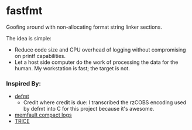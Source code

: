 # fastfmt
Goofing around with non-allocating format string linker sections.

The idea is simple: 
- Reduce code size and CPU overhead of logging without compromising on printf capabilities. 
- Let a host side computer do the work of processing the data for the human. My workstation is fast; the target is not.

### Inspired By:
- [defmt](https://github.com/knurling-rs/defmt)
    - Credit where credit is due: I transcribed the rzCOBS encoding used by defmt into C for this project because it's awesome.
- [memfault compact logs](https://docs.memfault.com/docs/mcu/compact-logs/)
- [TRICE](https://github.com/rokath/trice)
